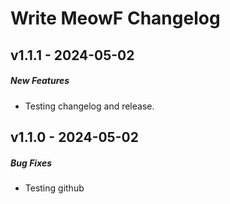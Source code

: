 Write MeowF Changelog
============================

v1.1.1 - 2024-05-02
-------------------

##### New Features

+ Testing changelog and release.


v1.1.0 - 2024-05-02
-------------------

##### Bug Fixes

* Testing github
